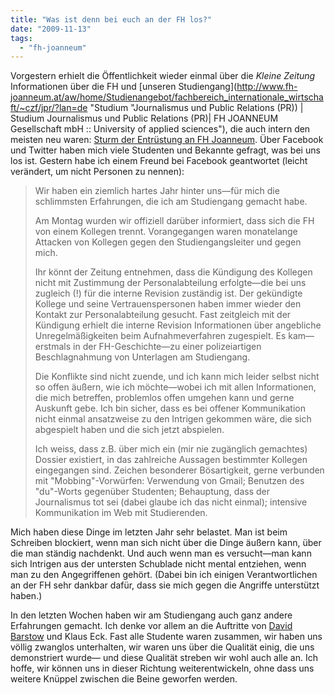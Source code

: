 ```yaml
---
title: "Was ist denn bei euch an der FH los?"
date: "2009-11-13"
tags: 
  - "fh-joanneum"
---
```


Vorgestern erhielt die Öffentlichkeit wieder einmal über die _Kleine Zeitung_ Informationen über die FH und [unseren Studiengang](http://www.fh-joanneum.at/aw/home/Studienangebot/fachbereich_internationale_wirtschaft/~czf/jpr/?lan=de "Studium "Journalismus und Public Relations (PR)) | Studium Journalismus und Public Relations (PR)| FH JOANNEUM Gesellschaft mbH :: University of applied sciences"), die auch intern den meisten neu waren: [Sturm der Entrüstung an FH Joanneum](http://winter.kleinezeitung.at/steiermark/graz/graz/2197918/sturm-entruestung-fh-joanneum.story "Sturm der Entrüstung an FH Joanneum > Kleine Zeitung"). Über Facebook und Twitter haben mich viele Studenten und Bekannte gefragt, was bei uns los ist. Gestern habe ich einem Freund bei Facebook geantwortet (leicht verändert, um nicht Personen zu nennen):

> Wir haben ein ziemlich hartes Jahr hinter uns—für mich die schlimmsten Erfahrungen, die ich am Studiengang gemacht habe.
> 
> Am Montag wurden wir offiziell darüber informiert, dass sich die FH von einem Kollegen trennt. Vorangegangen waren monatelange Attacken von Kollegen gegen den Studiengangsleiter und gegen mich.
> 
> Ihr könnt der Zeitung entnehmen, dass die Kündigung des Kollegen nicht mit Zustimmung der Personalabteilung erfolgte—die bei uns zugleich (!) für die interne Revision zuständig ist. Der gekündigte Kollege und seine Vertrauenspersonen haben immer wieder den Kontakt zur Personalabteilung gesucht. Fast zeitgleich mit der Kündigung erhielt die interne Revision Informationen über angebliche Unregelmäßigkeiten beim Aufnahmeverfahren zugespielt. Es kam—erstmals in der FH-Geschichte—zu einer polizeiartigen Beschlagnahmung von Unterlagen am Studiengang.
> 
> Die Konflikte sind nicht zuende, und ich kann mich leider selbst nicht so offen äußern, wie ich möchte—wobei ich mit allen Informationen, die mich betreffen, problemlos offen umgehen kann und gerne Auskunft gebe. Ich bin sicher, dass es bei offener Kommunikation nicht einmal ansatzweise zu den Intrigen gekommen wäre, die sich abgespielt haben und die sich jetzt abspielen.
> 
> Ich weiss, dass z.B. über mich ein (mir nie zugänglich gemachtes) Dossier existiert, in das zahlreiche Aussagen bestimmter Kollegen eingegangen sind. Zeichen besonderer Bösartigkeit, gerne verbunden mit "Mobbing"-Vorwürfen: Verwendung von Gmail; Benutzen des "du"-Worts gegenüber Studenten; Behauptung, dass der Journalismus tot sei (dabei glaube ich das nicht einmal); intensive Kommunikation im Web mit Studierenden.

Mich haben diese Dinge im letzten Jahr sehr belastet. Man ist beim Schreiben blockiert, wenn man sich nicht über die Dinge äußern kann, über die man ständig nachdenkt. Und auch wenn man es versucht—man kann sich Intrigen aus der untersten Schublade nicht mental entziehen, wenn man zu den Angegriffenen gehört. (Dabei bin ich einigen Verantwortlichen an der FH sehr dankbar dafür, dass sie mich gegen die Angriffe unterstützt haben.)

In den letzten Wochen haben wir am Studiengang auch ganz andere Erfahrungen gemacht. Ich denke vor allem an die Auftritte von [David Barstow](http://www.fh-joanneum.at/aw/home/Studienangebot/fachbereich_internationale_wirtschaft/jpr/News_Events/jpr_news/~btmj/Workshop_Barstow/?lan=de "Preisverdächtiger Workshop| StudiumJournalismus und Public Relations (PR)| FH JOANNEUM Gesellschaft mbH :: University of applied sciences") und Klaus Eck. Fast alle Studente waren zusammen, wir haben uns völlig zwanglos unterhalten, wir waren uns über die Qualität einig, die uns demonstriert wurde— und diese Qualität streben wir wohl auch alle an. Ich hoffe, wir können uns in dieser Richtung weiterentwickeln, ohne dass uns weitere Knüppel zwischen die Beine geworfen werden.
